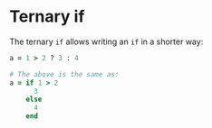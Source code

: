 # Ternary if

The ternary `if` allows writing an `if` in a shorter way:

``` ruby
a = 1 > 2 ? 3 : 4

# The above is the same as:
a = if 1 > 2
      3
    else
      4
    end
```
